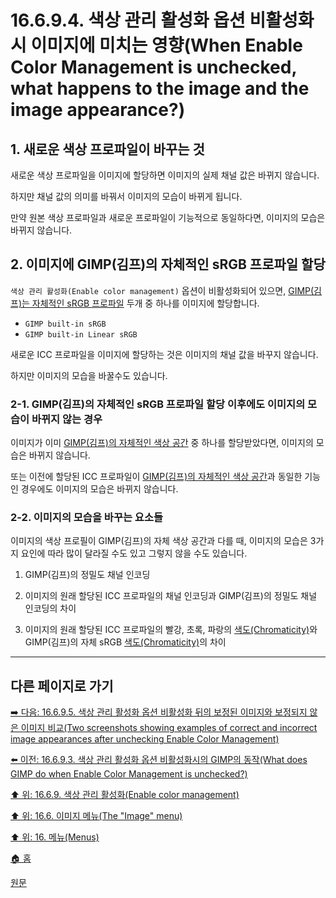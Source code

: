 # 16.6.9.4. 색상 관리 활성화 옵션 비활성화시 이미지에 미치는 영향(When Enable Color Management is unchecked, what happens to the image and the image appearance?)

<a id="16-06-09-04-s1"></a>

## 1. 새로운 색상 프로파일이 바꾸는 것
새로운 색상 프로파일을 이미지에 할당하면 이미지의 실제 채널 값은 바뀌지 않습니다.

하지만 채널 값의 의미를 바꿔서 이미지의 모습이 바뀌게 됩니다.

만약 원본 색상 프로파일과 새로운 프로파일이 기능적으로 동일하다면, 이미지의 모습은 바뀌지 않습니다.

<a id="16-06-09-04-s2"></a>

## 2. 이미지에 GIMP(김프)의 자체적인 sRGB 프로파일 할당
`색상 관리 활성화(Enable color management)` 옵션이 비활성화되어 있으면, [GIMP(김프)는 자체적인 sRGB 프로파일](./19-glossaryx-gimp_built_in_srgb_profile.md) 두개 중 하나를 이미지에 할당합니다.

- `GIMP built-in sRGB`
- `GIMP built-in Linear sRGB`

새로운 ICC 프로파일을 이미지에 할당하는 것은 이미지의 채널 값을 바꾸지 않습니다.

하지만 이미지의 모습을 바꿀수도 있습니다.

<a id="16-06-09-04-s2-01"></a>

### 2-1. GIMP(김프)의 자체적인 sRGB 프로파일 할당 이후에도 이미지의 모습이 바뀌지 않는 경우
이미지가 이미 [GIMP(김프)의 자체적인 색상 공간](./19-glossaryx-gimp_built_in_srgb_profile.md) 중 하나를 할당받았다면, 이미지의 모습은 바뀌지 않습니다.

또는 이전에 할당된 ICC 프로파일이 [GIMP(김프)의 자체적인 색상 공간](./19-glossaryx-gimp_built_in_srgb_profile.md)과 동일한 기능인 경우에도 이미지의 모습은 바뀌지 않습니다.

<a id="16-06-09-04-s2-02"></a>

### 2-2. 이미지의 모습을 바꾸는 요소들
이미지의 색상 프로필이 GIMP(김프)의 자체 색상 공간과 다를 때, 이미지의 모습은 3가지 요인에 따라 많이 달라질 수도 있고 그렇지 않을 수도 있습니다.

1. GIMP(김프)의 정밀도 채널 인코딩

2. 이미지의 원래 할당된 ICC 프로파일의 채널 인코딩과 GIMP(김프)의 정밀도 채널 인코딩의 차이

3. 이미지의 원래 할당된 ICC 프로파일의 빨강, 초록, 파랑의 [색도(Chromaticity)](./19-glossaryx-chromaticity.md)와 GIMP(김프)의 자체 sRGB [색도(Chromaticity)](./19-glossaryx-chromaticity.md)의 차이

***

## 다른 페이지로 가기

[➡️ 다음: 16.6.9.5. 색상 관리 활성화 옵션 비활성화 뒤의 보정된 이미지와 보정되지 않은 이미지 비교(Two screenshots showing examples of correct and incorrect image appearances after unchecking Enable Color Management)](./16-06-09-05-example.md)

[⬅️ 이전: 16.6.9.3. 색상 관리 활성화 옵션 비활성화시의 GIMP의 동작(What does GIMP do when Enable Color Management is unchecked?)](./16-06-09-03-what_does_gimp_do_when_enable_color_management_is_unchecked.md)

[⬆️ 위: 16.6.9. 색상 관리 활성화(Enable color management)](./16-06-09-00-enable-color-management.md)

[⬆️ 위: 16.6. 이미지 메뉴(The "Image" menu)](./16-06-00-the-image-menu.md)

[⬆️ 위: 16. 메뉴(Menus)](./16-00-menus.md)

[🏠 홈](./00-home.md)

[원문](https://docs.gimp.org/2.10/ko/gimp-image-color-management-enabled.html#idm26824)